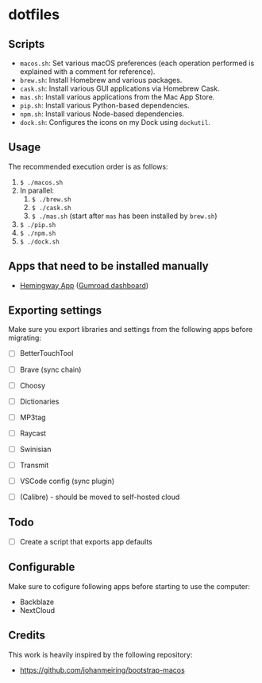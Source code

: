 # dotfiles

## Scripts

* `macos.sh`: Set various macOS preferences (each operation performed is explained with a comment for reference).
* `brew.sh`: Install Homebrew and various packages.
* `cask.sh`: Install various GUI applications via Homebrew Cask.
* `mas.sh`: Install various applications from the Mac App Store.
* `pip.sh`: Install various Python-based dependencies.
* `npm.sh`: Install various Node-based dependencies.
* `dock.sh`: Configures the icons on my Dock using `dockutil`.

## Usage

The recommended execution order is as follows:

1. `$ ./macos.sh`
2. In parallel:
   1. `$ ./brew.sh`
   2. `$ ./cask.sh`
   3. `$ ./mas.sh` (start after `mas` has been installed by `brew.sh`)
3. `$ ./pip.sh`
4. `$ ./npm.sh`
5. `$ ./dock.sh`

## Apps that need to be installed manually

- [Hemingway App](https://hemingwayapp.com/desktop.html) ([Gumroad dashboard](https://app.gumroad.com/))

## Exporting settings

Make sure you export libraries and settings from the following apps before migrating:

- [ ] BetterTouchTool

- [ ] Brave (sync chain)

- [ ] Choosy

- [ ] Dictionaries

- [ ] MP3tag

- [ ] Raycast

- [ ] Swinisian

- [ ] Transmit

- [ ] VSCode config (sync plugin)

- [ ] (Calibre) - should be moved to self-hosted cloud

## Todo

- [ ] Create a script that exports app defaults

## Configurable

Make sure to cofigure following apps before starting to use the computer:

- Backblaze
- NextCloud

## Credits

This work is heavily inspired by the following repository:

* https://github.com/johanmeiring/bootstrap-macos
